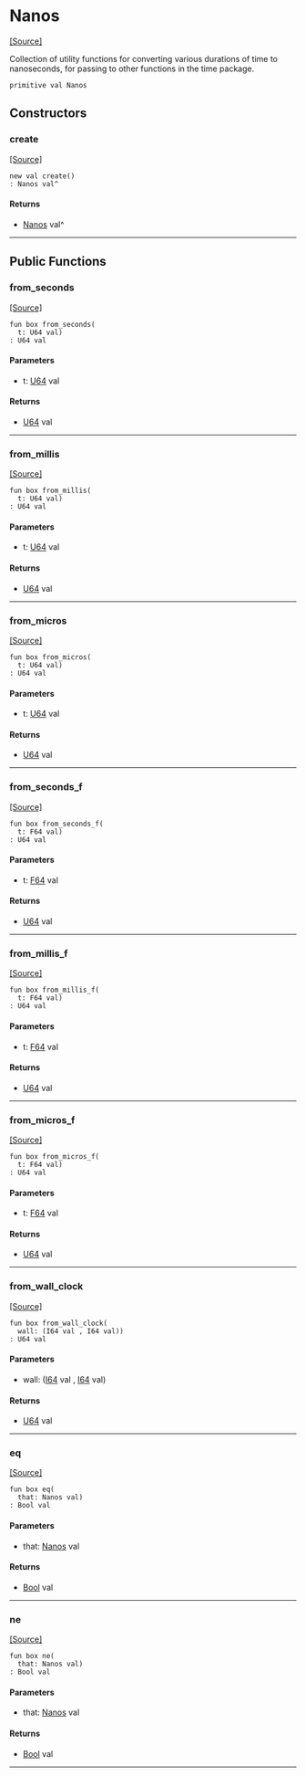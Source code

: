 # Nanos
<span class="source-link">[[Source]](src/time/nanos.md#L-0-2)</span>

Collection of utility functions for converting various durations of time
to nanoseconds, for passing to other functions in the time package.


```pony
primitive val Nanos
```

## Constructors

### create
<span class="source-link">[[Source]](src/time/nanos.md#L-0-2)</span>


```pony
new val create()
: Nanos val^
```

#### Returns

* [Nanos](time-Nanos.md) val^

---

## Public Functions

### from_seconds
<span class="source-link">[[Source]](src/time/nanos.md#L-0-7)</span>


```pony
fun box from_seconds(
  t: U64 val)
: U64 val
```
#### Parameters

*   t: [U64](builtin-U64.md) val

#### Returns

* [U64](builtin-U64.md) val

---

### from_millis
<span class="source-link">[[Source]](src/time/nanos.md#L-0-10)</span>


```pony
fun box from_millis(
  t: U64 val)
: U64 val
```
#### Parameters

*   t: [U64](builtin-U64.md) val

#### Returns

* [U64](builtin-U64.md) val

---

### from_micros
<span class="source-link">[[Source]](src/time/nanos.md#L-0-13)</span>


```pony
fun box from_micros(
  t: U64 val)
: U64 val
```
#### Parameters

*   t: [U64](builtin-U64.md) val

#### Returns

* [U64](builtin-U64.md) val

---

### from_seconds_f
<span class="source-link">[[Source]](src/time/nanos.md#L-0-16)</span>


```pony
fun box from_seconds_f(
  t: F64 val)
: U64 val
```
#### Parameters

*   t: [F64](builtin-F64.md) val

#### Returns

* [U64](builtin-U64.md) val

---

### from_millis_f
<span class="source-link">[[Source]](src/time/nanos.md#L-0-19)</span>


```pony
fun box from_millis_f(
  t: F64 val)
: U64 val
```
#### Parameters

*   t: [F64](builtin-F64.md) val

#### Returns

* [U64](builtin-U64.md) val

---

### from_micros_f
<span class="source-link">[[Source]](src/time/nanos.md#L-0-22)</span>


```pony
fun box from_micros_f(
  t: F64 val)
: U64 val
```
#### Parameters

*   t: [F64](builtin-F64.md) val

#### Returns

* [U64](builtin-U64.md) val

---

### from_wall_clock
<span class="source-link">[[Source]](src/time/nanos.md#L-0-25)</span>


```pony
fun box from_wall_clock(
  wall: (I64 val , I64 val))
: U64 val
```
#### Parameters

*   wall: ([I64](builtin-I64.md) val , [I64](builtin-I64.md) val)

#### Returns

* [U64](builtin-U64.md) val

---

### eq
<span class="source-link">[[Source]](src/time/nanos.md#L-0-7)</span>


```pony
fun box eq(
  that: Nanos val)
: Bool val
```
#### Parameters

*   that: [Nanos](time-Nanos.md) val

#### Returns

* [Bool](builtin-Bool.md) val

---

### ne
<span class="source-link">[[Source]](src/time/nanos.md#L-0-7)</span>


```pony
fun box ne(
  that: Nanos val)
: Bool val
```
#### Parameters

*   that: [Nanos](time-Nanos.md) val

#### Returns

* [Bool](builtin-Bool.md) val

---

